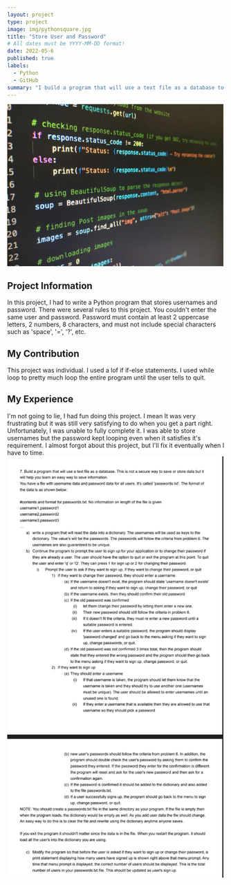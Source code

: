 ```yaml
---
layout: project
type: project
image: img/pythonsquare.jpg
title: "Store User and Password"
# All dates must be YYYY-MM-DD format!
date: 2022-05-6
published: true
labels:
  - Python
  - GitHub
summary: "I build a program that will use a text file as a database to store username and password."
---
```


<img class="img-fluid" src="../img/python.jpg" width="500">

<h2> Project Information </h2>
In this project, I had to write a Python program that stores usernames and password. There were several rules to this project. You couldn't enter the same user and password. Password must contain at least 2 uppercase letters, 2 numbers, 8 characters, and must not include special characters such as 'space', '=', '?', etc. 
<h2> My Contribution </h2>
This project was individual. I used a lof if if-else statements. I used while loop to pretty much loop the entire program until the user tells to quit.

<h2> My Experience </h2>
I'm not going to lie, I had fun doing this project. I mean It was very frustrating but it was still very satisfying to do when you get a part right. Unfortunately, I was unable to fully complete it. I was able to store usernames but the password kept looping even when it satisfies it's requirement. I almost forgot about this project, but I'll fix it eventually when I have to time. 


<img class="img-fluid" src="../projects/PythonQuestion.png" width="500">


